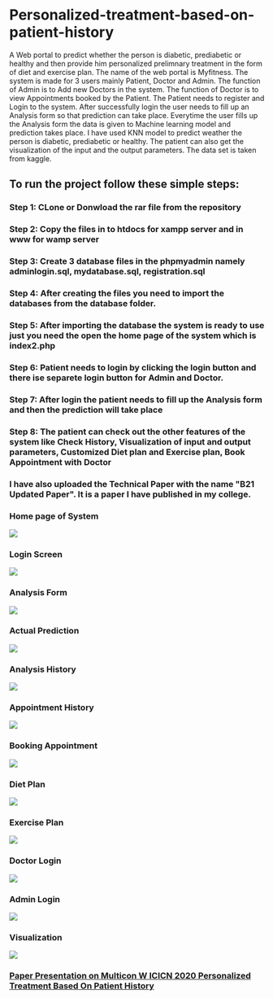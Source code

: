 # Personalized-treatment-based-on-patient-history
A Web portal to predict whether the person is diabetic, prediabetic or healthy and then provide him personalized prelimnary treatment in the form of diet and exercise plan. The name of the web portal is Myfitness. The system is made for 3 users mainly Patient, Doctor and Admin. The function of Admin is to Add new Doctors in the system. The function of Doctor is to view Appointments booked by the Patient. The Patient needs to register and Login to the system. After successfully login the user needs to fill up an Analysis form so that prediction can take place. Everytime the user fills up the Analysis form the data is given to Machine learning model and prediction takes place. I have used KNN model to predict weather the person is diabetic, prediabetic or healthy. The patient can also get the visualization of the input and the output parameters. The data set is taken from kaggle.  
## To run the project follow these simple steps:  
### Step 1: CLone or Donwload the rar file from the repository
### Step 2: Copy the files in to htdocs for xampp server and in www for wamp server
### Step 3: Create 3 database files in the phpmyadmin namely adminlogin.sql, mydatabase.sql, registration.sql 
### Step 4: After creating the files you need to import the databases from the database folder.
### Step 5: After importing the database the system is ready to use just you need the open the home page of the system which is index2.php 
### Step 6: Patient needs to login by clicking the login button and there ise separete login button for Admin and Doctor.
### Step 7: After login the patient needs to fill up the Analysis form and then the prediction will take place
### Step 8: The patient can check out the other features of the system like Check History, Visualization of input and output parameters, Customized Diet plan and Exercise plan, Book Appointment with Doctor 
### I have also uploaded the Technical Paper with the name "B21 Updated Paper". It is a paper I have published in my college.
### Home page of System
![](screenshots/pic1.JPG)
### Login Screen
![](screenshots/pic2.JPG)
### Analysis Form
![](screenshots/pic3.JPG)
### Actual Prediction
![](screenshots/pic4.JPG)
### Analysis History
![](screenshots/pic5.JPG)
### Appointment History
![](screenshots/pic6.JPG)
### Booking Appointment
![](screenshots/pic7.JPG)
### Diet Plan
![](screenshots/pic8.JPG)
### Exercise Plan
![](screenshots/pic9.JPG)
### Doctor Login
![](screenshots/pic10.JPG)
### Admin Login
![](screenshots/pic11.JPG)
### Visualization
![](screenshots/pic12.JPG)
### [Paper Presentation on Multicon W ICICN 2020 Personalized Treatment Based On Patient History](https://github.com/nitesh-tiwari-cse/Personalized-treatment-based-on-patient-history/blob/main/Paper%20Presentation%20on%20Multicon%20W%20ICICN%202020%20Personalized%20Treatment%20Based%20On%20Patient%20History%20.pdf)



